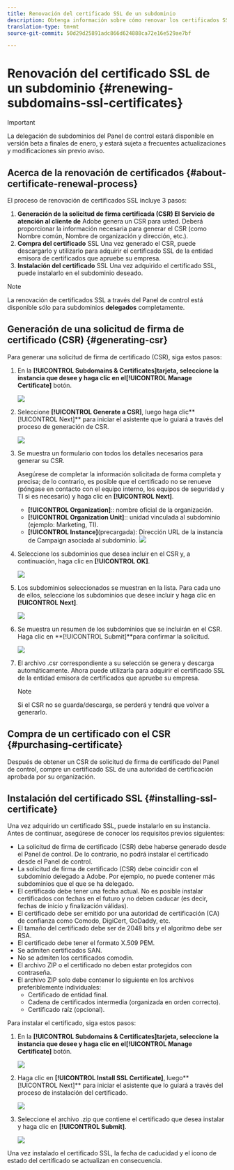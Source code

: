 ```yaml
---
title: Renovación del certificado SSL de un subdominio
description: Obtenga información sobre cómo renovar los certificados SSL de los subdominios
translation-type: tm+mt
source-git-commit: 50d29d25891adc866d624888ca72e16e529ae7bf

---
```



# Renovación del certificado SSL de un subdominio {#renewing-subdomains-ssl-certificates}

>[!IMPORTANT]
>
>La delegación de subdominios del Panel de control estará disponible en versión beta a finales de enero, y estará sujeta a frecuentes actualizaciones y modificaciones sin previo aviso.

## Acerca de la renovación de certificados {#about-certificate-renewal-process}

El proceso de renovación de certificados SSL incluye 3 pasos:

1. **Generación de la solicitud de firma certificada (CSR) El Servicio de atención al cliente de** Adobe genera un CSR para usted. Deberá proporcionar la información necesaria para generar el CSR (como Nombre común, Nombre de organización y dirección, etc.).
1. **Compra del certificado** SSL Una vez generado el CSR, puede descargarlo y utilizarlo para adquirir el certificado SSL de la entidad emisora de certificados que apruebe su empresa.
1. **Instalación del certificado** SSL Una vez adquirido el certificado SSL, puede instalarlo en el subdominio deseado.

>[!NOTE]
>
>La renovación de certificados SSL a través del Panel de control está disponible sólo para subdominios **delegados** completamente.

## Generación de una solicitud de firma de certificado (CSR) {#generating-csr}

Para generar una solicitud de firma de certificado (CSR), siga estos pasos:

1. En la **[!UICONTROL Subdomains & Certificates]**tarjeta, seleccione la instancia que desee y haga clic en el**[!UICONTROL Manage Certificate]** botón.

   ![](assets/renewal1.png)

1. Seleccione **[!UICONTROL Generate a CSR]**, luego haga clic**[!UICONTROL Next]** para iniciar el asistente que lo guiará a través del proceso de generación de CSR.

   ![](assets/renewal2.png)

1. Se muestra un formulario con todos los detalles necesarios para generar su CSR.

   Asegúrese de completar la información solicitada de forma completa y precisa; de lo contrario, es posible que el certificado no se renueve (póngase en contacto con el equipo interno, los equipos de seguridad y TI si es necesario) y haga clic en **[!UICONTROL Next]**.

   * **[!UICONTROL Organization]**:: nombre oficial de la organización.
   * **[!UICONTROL Organization Unit]**:: unidad vinculada al subdominio (ejemplo: Marketing, TI).
   * **[!UICONTROL Instance]**(precargada): Dirección URL de la instancia de Campaign asociada al subdominio.
   ![](assets/renewal3.png)

1. Seleccione los subdominios que desea incluir en el CSR y, a continuación, haga clic en **[!UICONTROL OK]**.

   ![](assets/renewal4.png)

1. Los subdominios seleccionados se muestran en la lista. Para cada uno de ellos, seleccione los subdominios que desee incluir y haga clic en **[!UICONTROL Next]**.

   ![](assets/renewal5.png)

1. Se muestra un resumen de los subdominios que se incluirán en el CSR. Haga clic en **[!UICONTROL Submit]**para confirmar la solicitud.

   ![](assets/renewal6.png)

1. El archivo .csr correspondiente a su selección se genera y descarga automáticamente. Ahora puede utilizarla para adquirir el certificado SSL de la entidad emisora de certificados que apruebe su empresa.

   >[!NOTE]
   >
   >Si el CSR no se guarda/descarga, se perderá y tendrá que volver a generarlo.

## Compra de un certificado con el CSR {#purchasing-certificate}

Después de obtener un CSR de solicitud de firma de certificado del Panel de control, compre un certificado SSL de una autoridad de certificación aprobada por su organización.

## Instalación del certificado SSL {#installing-ssl-certificate}

Una vez adquirido un certificado SSL, puede instalarlo en su instancia. Antes de continuar, asegúrese de conocer los requisitos previos siguientes:

* La solicitud de firma de certificado (CSR) debe haberse generado desde el Panel de control. De lo contrario, no podrá instalar el certificado desde el Panel de control.
* La solicitud de firma de certificado (CSR) debe coincidir con el subdominio delegado a Adobe. Por ejemplo, no puede contener más subdominios que el que se ha delegado.
* El certificado debe tener una fecha actual. No es posible instalar certificados con fechas en el futuro y no deben caducar (es decir, fechas de inicio y finalización válidas).
* El certificado debe ser emitido por una autoridad de certificación (CA) de confianza como Comodo, DigiCert, GoDaddy, etc.
* El tamaño del certificado debe ser de 2048 bits y el algoritmo debe ser RSA.
* El certificado debe tener el formato X.509 PEM.
* Se admiten certificados SAN.
* No se admiten los certificados comodín.
* El archivo ZIP o el certificado no deben estar protegidos con contraseña.
* El archivo ZIP solo debe contener lo siguiente en los archivos preferiblemente individuales:
   * Certificado de entidad final.
   * Cadena de certificados intermedia (organizada en orden correcto).
   * Certificado raíz (opcional).

Para instalar el certificado, siga estos pasos:

1. En la **[!UICONTROL Subdomains & Certificates]**tarjeta, seleccione la instancia que desee y haga clic en el**[!UICONTROL Manage Certificate]** botón.

   ![](assets/renewal1.png)

1. Haga clic en **[!UICONTROL Install SSL Certificate]**, luego**[!UICONTROL Next]** para iniciar el asistente que lo guiará a través del proceso de instalación del certificado.

   ![](assets/install1.png)

1. Seleccione el archivo .zip que contiene el certificado que desea instalar y haga clic en **[!UICONTROL Submit]**.

   ![](assets/install2.png)

Una vez instalado el certificado SSL, la fecha de caducidad y el icono de estado del certificado se actualizan en consecuencia.
